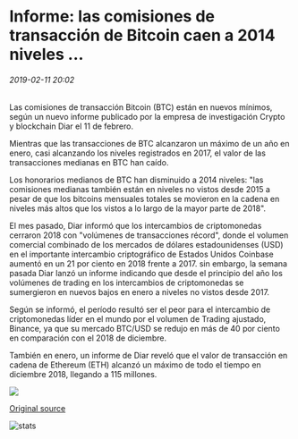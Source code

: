# Informe: las comisiones de transacción de Bitcoin caen a 2014 niveles ...

###### 2019-02-11 20:02

Las comisiones de transacción Bitcoin (BTC) están en nuevos mínimos, según un nuevo informe publicado por la empresa de investigación Crypto y blockchain Diar el 11 de febrero.

Mientras que las transacciones de BTC alcanzaron un máximo de un año en enero, casi alcanzando los niveles registrados en 2017, el valor de las transacciones medianas en BTC han caído.

Los honorarios medianos de BTC han disminuido a 2014 niveles: "las comisiones medianas también están en niveles no vistos desde 2015 a pesar de que los bitcoins mensuales totales se movieron en la cadena en niveles más altos que los vistos a lo largo de la mayor parte de 2018".

El mes pasado, Diar informó que los intercambios de criptomonedas cerraron 2018 con "volúmenes de transacciones récord", donde el volumen comercial combinado de los mercados de dólares estadounidenses (USD) en el importante intercambio criptográfico de Estados Unidos Coinbase aumentó en un 21 por ciento en 2018 frente a 2017. sin embargo, la semana pasada Diar lanzó un informe indicando que desde el principio del año los volúmenes de trading en los intercambios de criptomonedas se sumergieron en nuevos bajos en enero a niveles no vistos desde 2017.

Según se informó, el período resultó ser el peor para el intercambio de criptomonedas líder en el mundo por el volumen de Trading ajustado, Binance, ya que su mercado BTC/USD se redujo en más de 40 por ciento en comparación con el 2018 de diciembre.

También en enero, un informe de Diar reveló que el valor de transacción en cadena de Ethereum (ETH) alcanzó un máximo de todo el tiempo en diciembre 2018, llegando a 115 millones.

![](https://s3.cointelegraph.com/storage/uploads/view/138601be211edef04880642dd73bf6b6.png)

[Original source](https://cointelegraph.com/news/report-bitcoin-transaction-fees-fall-to-2014-levels)

![stats](https://c.statcounter.com/11760860/0/a89fa40b/1/ "stats")